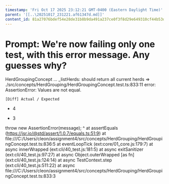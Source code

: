 ```yaml
---
timestamp: 'Fri Oct 17 2025 23:12:21 GMT-0400 (Eastern Daylight Time)'
parent: '[[..\20251017_231221.af61347d.md]]'
content_id: 81a27076bdef54e28de31b8b9da491a237ce0f3f8d29e649310cf44b53d030f5
---
```


# Prompt: We're now failing only one test, with this error message. Any guesses why?

HerdGroupingConcept ... \_listHerds: should return all current herds => ./src/concepts/HerdGrouping/HerdGroupingConcept.test.ts:833:11
error: AssertionError: Values are not equal.

```
[Diff] Actual / Expected
```

* 4

- 3

throw new AssertionError(message);
^
at assertEquals (https://jsr.io/@std/assert/1.0.7/equals.ts:51:9)
at file:///C:/Users/cleon/assignment4/src/concepts/HerdGrouping/HerdGroupingConcept.test.ts:836:5
at eventLoopTick (ext:core/01\_core.js:179:7)
at async innerWrapped (ext:cli/40\_test.js:181:5)
at async exitSanitizer (ext:cli/40\_test.js:97:27)
at async Object.outerWrapped \[as fn] (ext:cli/40\_test.js:124:14)
at async TestContext.step (ext:cli/40\_test.js:511:22)
at async file:///C:/Users/cleon/assignment4/src/concepts/HerdGrouping/HerdGroupingConcept.test.ts:833:3
